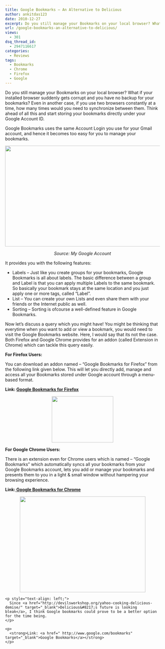 ```yaml
---
title: Google Bookmarks – An Alternative to Delicious
author: ankitdas123
date: 2010-12-27
excerpt: Do you still manage your Bookmarks on your local browser? What if your installed browser suddenly gets corrupt and you have no backup for your bookmarks? Even in another case, if you use two browsers constantly at a time, how many times would you need to synchronize between them. Think ahead of all this and start storing your bookmarks directly under your Google Account ID.
url: /google-bookmarks-an-alternative-to-delicious/
views:
  - 301
dsq_thread_id:
  - 2947116617
categories:
  - Reviews
tags:
  - Bookmarks
  - Chrome
  - Firefox
  - Google
---
```

Do you still manage your Bookmarks on your local browser? What if your installed browser suddenly gets corrupt and you have no backup for your bookmarks? Even in another case, if you use two browsers constantly at a time, how many times would you need to synchronize between them. Think ahead of all this and start storing your bookmarks directly under your Google Account ID.

Google Bookmarks uses the same Account Login you use for your Gmail account, and hence it becomes too easy for you to manage your bookmarks.

<p style="text-align: center;">
  <p style="text-align: center;">
    <img class="size-full wp-image-35129 aligncenter" title="Google Bookmarks" src="http://cdn.devilsworkshop.org/files/2010/12/gbookmarks.jpg" alt="" width="538" height="327" />
  </p>
  
  <p style="text-align: center;">
    <em>Source: My Google Account</em>
  </p>
  
  <p>
    It provides you with the following features:
  </p>
  
  <ul>
    <li>
      Labels &#8211; Just like you create groups for your bookmarks, Google Bookmarks is all about labels. The basic difference between a group and Label is that you can apply multiple Labels to the same bookmark. So basically your bookmark stays at the same location and you just apply one or more tags, called &#8220;Label&#8221;.
    </li>
    <li>
      List &#8211; You can create your own Lists and even share them with your friends or the Internet public as well.
    </li>
    <li>
      Sorting &#8211; Sorting is ofcourse a well-defined feature in Google Bookmarks.
    </li>
  </ul>
  
  <p>
    Now let&#8217;s discuss a query which you might have! You might be thinking that everytime when you want to add or view a bookmark, you would need to visit the Google Bookmarks website. Here, I would say that its not the case. Both Firefox and Google Chrome provides for an addon (called Extension in Chrome) which can tackle this query easily.
  </p>
  
  <p>
    <strong>For Firefox Users:</strong>
  </p>
  
  <p>
    You can download an addon named &#8211; &#8220;Google Bookmarks for Firefox&#8221; from the following link given below. This will let you directly add, manage and access all your Bookmarks stored under Google account through a menu-based format.
  </p>
  
  <p>
    <strong>Link: <a href="http://www.suchisoft.com/ext/gbookmarks.php" onclick="_gaq.push(['_trackEvent', 'outbound-article', 'http://www.suchisoft.com/ext/gbookmarks.php', 'Google Bookmarks for Firefox']);" target="_blank">Google Bookmarks for Firefox</a></strong>
  </p>
  
  <p style="text-align: center;">
    <img class="aligncenter size-full wp-image-35169" title="Google Bookmarks Menu" src="http://cdn.devilsworkshop.org/files/2010/12/gbookmarks.png" alt="" width="200" height="150" />
  </p>
  
  <p>
    <strong>For Google Chrome Users:</strong>
  </p>
  
  <p>
    There is an extension even for Chrome users which is named &#8211; &#8220;Google Bookmarks&#8221; which automatically syncs all your bookmarks from your Google Bookmarks account, lets you add or manage your bookmarks and presents them to you in a light & small window without hampering your browsing experience.
  </p>
  
  <p>
    <strong>Link:<a href="https://chrome.google.com/extensions/detail/fhaicgmeeafgboeobjagfmlcdhbkijhf" onclick="_gaq.push(['_trackEvent', 'outbound-article', 'https://chrome.google.com/extensions/detail/fhaicgmeeafgboeobjagfmlcdhbkijhf', ' Google Bookmarks for Chrome']);" target="_blank"> Google Bookmarks for Chrome</a></strong>
  </p>
  
  <p style="text-align: center;">
    <p style="text-align: center;">
      <img class="aligncenter size-full wp-image-35170" title="Google Bookmarks for Chrome" src="http://cdn.devilsworkshop.org/files/2010/12/chrome_gbookmarks.png" alt="" width="409" height="311" />
    </p>
    
    <p style="text-align: left;">
      Since <a href="http://devilsworkshop.org/yahoo-cooking-delicious-demise/" target="_blank">Delicious&#8217;s future is looking bleak</a>, I think Google bookmarks could prove to be a better option for the time being.
    </p>
    
    <p>
      <strong>Link: <a href=" http://www.google.com/bookmarks" target="_blank">Google Bookmarks</a></strong>
    </p>
